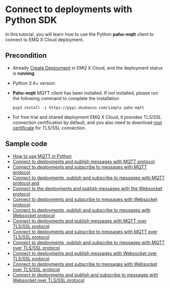 # Connect to deployments with Python SDK

In this tutorial, you will learn how to use the Python **paho-mqtt** client to connect to EMQ X Cloud deployment.



## Precondition

* Already [Create Deployment](../deployments/create_deployment.md) in EMQ X Cloud, and the deployment status is **running**

* Python 3.4+ version

* **Paho-mqtt** MQTT client has been installed. If not installed, please run the following command to complete the installation

  ```
  pip3 install -i https://pypi.doubanio.com/simple paho-mqtt
  ```

* For free trial and shared deployment EMQ X Cloud, it provides TLS/SSL connection certification by default, and you also need to download [root certificate](https://static.emqx.net/data/cn.emqx.cloud-ca.crt) for TLS/SSL connection.



## Sample code

* [How to use MQTT in Python](https://www.emqx.io/cn/blog/how-to-use-mqtt-in-python)
* [Connect to deployments and publish messages with MQTT protocol](https://github.com/emqx/MQTT-Client-Examples/blob/master/mqtt-client-Python3/pub_tcp.py)
* [Connect to deployments and subscribe to messages with MQTT protocol](https://github.com/emqx/MQTT-Client-Examples/blob/master/mqtt-client-Python3/sub_tcp.py)
* [Connect to deployments, publish and subscribe to messages with MQTT protocol and ](https://github.com/emqx/MQTT-Client-Examples/blob/master/mqtt-client-Python3/pub_sub_tcp.py)
* [Connect to the deployments and publish messages with the Websocket protocol](https://github.com/emqx/MQTT-Client-Examples/blob/master/mqtt-client-Python3/pub_ws.py)
* [Connect to deployments and subscribe to messages with Websocket protocol ](https://github.com/emqx/MQTT-Client-Examples/blob/master/mqtt-client-Python3/sub_ws.py)
* [Connect to deployments, publish and subscribe to messages with Websocket protocol](https://github.com/emqx/MQTT-Client-Examples/blob/master/mqtt-client-Python3/pub_sub_ws.py)
* [Connect to deployments and publish messages with MQTT over TLS/SSL protocol](https://github.com/emqx/MQTT-Client-Examples/blob/master/mqtt-client-Python3/pub_tls.py)
* [Connect to deployments and subscribe to messages with MQTT over TLS/SSL protocol](https://github.com/emqx/MQTT-Client-Examples/blob/master/mqtt-client-Python3/sub_tls.py)
* [Connect to deployments, publish and subscribe to messages with MQTT over TLS/SSL protocol](https://github.com/emqx/MQTT-Client-Examples/blob/master/mqtt-client-Python3/pub_sub_tls.py)
* [Connect to deployments and publish messages with Websocket over TLS/SSL protocol](https://github.com/emqx/MQTT-Client-Examples/blob/master/mqtt-client-Python3/pub_wss.py)
* [Connect to deployments and subscribe to messages with Websocket over TLS/SSL protocol](https://github.com/emqx/MQTT-Client-Examples/blob/master/mqtt-client-Python3/sub_wss.py)
* [Connect to deployments and publish and subscribe to messages with Websocket over TLS/SSL protocol](https://github.com/emqx/MQTT-Client-Examples/blob/master/mqtt-client-Python3/pub_sub_wss.py)
